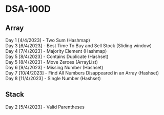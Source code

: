 # DSA-100D

## Array
Day 1 [4/4/2023] - Two Sum (Hashmap)<br>
Day 3 [6/4/2023] - Best Time To Buy and Sell Stock (Sliding window)<br>
Day 4 [7/4/2023] - Majority Element (Hashmap)<br>
Day 5 [8/4/2023] - Contains Duplicate (Hashset)<br>
Day 5 [8/4/2023] - Move Zeroes (ArrayList)<br>
Day 6 [9/4/2023] - Missing Number (Hashset)<br>
Day 7 [10/4/2023] - Find All Numbers Disappeared in an Array (Hashset)<br>
Day 8 [11/4/2023] - Single Number (Hashset)

## Stack
Day 2 [5/4/2023] - Valid Parentheses<br>
